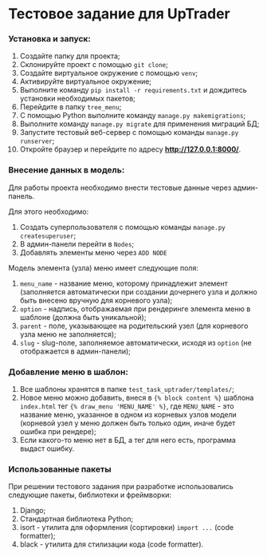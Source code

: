 # Тестовое задание для UpTrader

### Установка и запуск:

1. Создайте папку для проекта;
2. Склонируйте проект с помощью `git clone`;
3. Создайте виртуальное окружение с помощью `venv`;
4. Активируйте виртуальное окружение;
5. Выполните команду `pip install -r requirements.txt` и дождитесь установки необходимых пакетов;
6. Перейдите в папку `tree_menu`;
7. С помощью Python выполните команду `manage.py makemigrations`;
8. Выполните команду `manage.py migrate` для применения миграций БД;
9. Запустите тестовый веб-сервер с помощью команды `manage.py runserver`;
10. Откройте браузер и перейдите по адресу **http://127.0.0.1:8000/**.

### Внесение данных в модель:
Для работы проекта необходимо внести тестовые данные через админ-панель.

Для этого необходимо:
1. Создать суперпользователя с помощью команды `manage.py createsuperuser`;
2. В админ-панели перейти в `Nodes`;
3. Добавлять элементы меню через `ADD NODE`

Модель элемента (узла) меню имеет следующие поля:
1. `menu_name` - название меню, которому принадлежит элемент (заполняется автоматически при создании дочернего узла и должно быть внесено вручную для корневого узла);
2. `option` - надпись, отображаемая при рендеринге элемента меню в шаблоне (должна быть уникальной);
3. `parent` - поле, указывающее на родительский узел (для корневого узла меню не заполняется);
4. `slug` - slug-поле, заполняемое автоматически, исходя из `option` (не отображается в админ-панели);

### Добавление меню в шаблон:

1. Все шаблоны хранятся в папке `test_task_uptrader/templates/`;
2. Новое меню можно добавить, внеся в `{% block content %}` шаблона `index.html` тег `{% draw_menu 'MENU_NAME' %}`, где `MENU_NAME` - это название меню, указанное в одном из корневых узлов модели (корневой узел у меню должен быть только один, иначе будет ошибка при рендере);
3. Если какого-то меню нет в БД, а тег для него есть, программа выдаст ошибку.


### Использованные пакеты

При решении тестового задания при разработке использовались следующие пакеты, библиотеки и фреймворки:
1. Django;
2. Стандартная библиотека Python;
3. isort - утилита для оформления (сортировки) `import ...` (code formatter);
4. black - утилита для стилизации кода (code formatter).